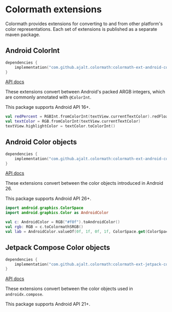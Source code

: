 # Colormath extensions

Colormath provides extensions for converting to and from other platform's color representations.
Each set of extensions is published as a separate maven package.

## Android ColorInt

```kotlin
dependencies {
    implementation("com.github.ajalt.colormath:colormath-ext-android-colorint:$colormathVersion")
}
```

[API docs][colorint]

These extensions convert between Android's packed ARGB integers, which are commonly annotated with `@ColorInt`.

This package supports Android API 16+.

```kotlin
val redPercent = RGBInt.fromColorInt(textView.currentTextColor).redFloat
val textColor = RGB.fromColorInt(textView.currentTextColor)
textView.highlightColor = textColor.toColorInt()
```

## Android Color objects

```kotlin
dependencies {
    implementation("com.github.ajalt.colormath:colormath-ext-android-color:$colormathVersion")
}
```

[API docs][android-color]

These extensions convert between the color objects introduced in Android 26.

This package supports Android API 26+.

```kotlin
import android.graphics.ColorSpace
import android.graphics.Color as AndroidColor

val c: AndroidColor = RGB("#f0f").toAndroidColor()
val rgb: RGB = c.toColormathSRGB()
val lab = AndroidColor.valueOf(0f, 1f, 0f, 1f, ColorSpace.get(ColorSpace.Named.CIE_LAB)).toColormathColor()
```

## Jetpack Compose Color objects

```kotlin
dependencies {
    implementation("com.github.ajalt.colormath:colormath-ext-jetpack-compose:$colormathVersion")
}
```

[API docs][jetpack-compose]


These extensions convert between the color objects used in `androidx.compose`.

This package supports Android API 21+.

[android-color]:    api/colormath-ext-android-color/colormath-ext-android-color/com.github.ajalt.colormath.extensions.android.color/index.html
[colorint]:         api/colormath-ext-android-colorint/colormath-ext-android-colorint/com.github.ajalt.colormath.extensions.android.colorint/index.html
[jetpack-compose]:  api/colormath-ext-jetpack-compose/colormath-ext-jetpack-compose/com.github.ajalt.colormath.extensions.android.composecolor/index.html
